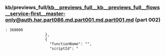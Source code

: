 ### kb/previews_full/kb__previews_full__kb__previews_full__flows__service-first__master-only@auth.har.part086.md.part001.md.part001.md (part 002)

```md
: 360009
                  },
                  {
                    "functionName": "",
                    "scriptId": "
```

```
